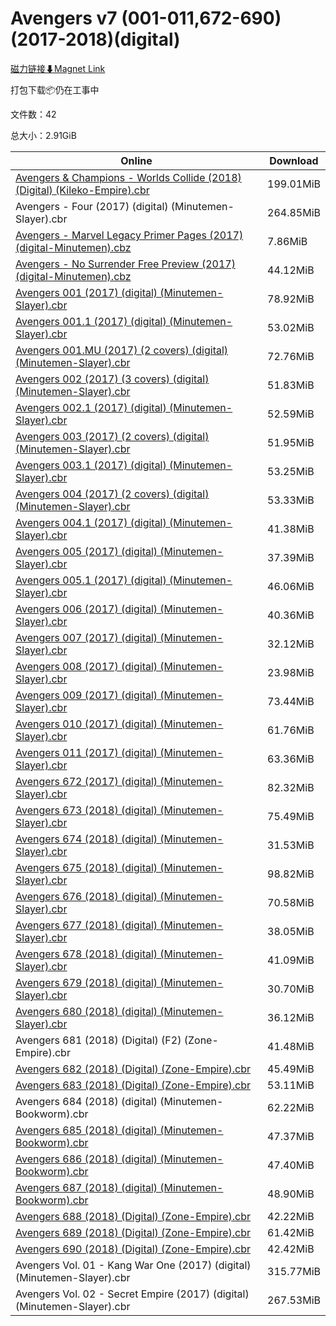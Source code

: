 # Avengers v7 (001-011,672-690)(2017-2018)(digital)

[磁力链接⬇Magnet Link](magnet:?xt=urn:btih:297d1ba433babcfb2e8cb02260d46ea738e792c1&dn=Avengers%20v7%20%28001-011%2C672-690%29%282017-2018%29%28digital%29)

打包下载📦仍在工事中

文件数：42

总大小：2.91GiB

Online | Download
--- | ---
[Avengers & Champions - Worlds Collide (2018) (Digital) (Kileko-Empire).cbr](https://github.com/alicewish/markdown/blob/master/comic/Avengers-Champions-Worlds-Collide-2018-Digital-Kileko-Empire-cbr.md) | 199.01MiB
Avengers - Four (2017) (digital) (Minutemen-Slayer).cbr | 264.85MiB
[Avengers - Marvel Legacy Primer Pages (2017) (digital-Minutemen).cbz](https://github.com/alicewish/markdown/blob/master/comic/Avengers-Marvel-Legacy-Primer-Pages-2017-digital-Minutemen-cbz.md) | 7.86MiB
[Avengers - No Surrender Free Preview (2017) (digital-Minutemen).cbz](https://github.com/alicewish/markdown/blob/master/comic/Avengers-No-Surrender-Free-Preview-2017-digital-Minutemen-cbz.md) | 44.12MiB
[Avengers 001 (2017) (digital) (Minutemen-Slayer).cbr](https://github.com/alicewish/markdown/blob/master/comic/Avengers-001-2017-digital-Minutemen-Slayer-cbr.md) | 78.92MiB
[Avengers 001.1 (2017) (digital) (Minutemen-Slayer).cbr](https://github.com/alicewish/markdown/blob/master/comic/Avengers-001-1-2017-digital-Minutemen-Slayer-cbr.md) | 53.02MiB
[Avengers 001.MU (2017) (2 covers) (digital) (Minutemen-Slayer).cbr](https://github.com/alicewish/markdown/blob/master/comic/Avengers-001-MU-2017-2-covers-digital-Minutemen-Slayer-cbr.md) | 72.76MiB
[Avengers 002 (2017) (3 covers) (digital) (Minutemen-Slayer).cbr](https://github.com/alicewish/markdown/blob/master/comic/Avengers-002-2017-3-covers-digital-Minutemen-Slayer-cbr.md) | 51.83MiB
[Avengers 002.1 (2017) (digital) (Minutemen-Slayer).cbr](https://github.com/alicewish/markdown/blob/master/comic/Avengers-002-1-2017-digital-Minutemen-Slayer-cbr.md) | 52.59MiB
[Avengers 003 (2017) (2 covers) (digital) (Minutemen-Slayer).cbr](https://github.com/alicewish/markdown/blob/master/comic/Avengers-003-2017-2-covers-digital-Minutemen-Slayer-cbr.md) | 51.95MiB
[Avengers 003.1 (2017) (digital) (Minutemen-Slayer).cbr](https://github.com/alicewish/markdown/blob/master/comic/Avengers-003-1-2017-digital-Minutemen-Slayer-cbr.md) | 53.25MiB
[Avengers 004 (2017) (2 covers) (digital) (Minutemen-Slayer).cbr](https://github.com/alicewish/markdown/blob/master/comic/Avengers-004-2017-2-covers-digital-Minutemen-Slayer-cbr.md) | 53.33MiB
[Avengers 004.1 (2017) (digital) (Minutemen-Slayer).cbr](https://github.com/alicewish/markdown/blob/master/comic/Avengers-004-1-2017-digital-Minutemen-Slayer-cbr.md) | 41.38MiB
[Avengers 005 (2017) (digital) (Minutemen-Slayer).cbr](https://github.com/alicewish/markdown/blob/master/comic/Avengers-005-2017-digital-Minutemen-Slayer-cbr.md) | 37.39MiB
[Avengers 005.1 (2017) (digital) (Minutemen-Slayer).cbr](https://github.com/alicewish/markdown/blob/master/comic/Avengers-005-1-2017-digital-Minutemen-Slayer-cbr.md) | 46.06MiB
[Avengers 006 (2017) (digital) (Minutemen-Slayer).cbr](https://github.com/alicewish/markdown/blob/master/comic/Avengers-006-2017-digital-Minutemen-Slayer-cbr.md) | 40.36MiB
[Avengers 007 (2017) (digital) (Minutemen-Slayer).cbr](https://github.com/alicewish/markdown/blob/master/comic/Avengers-007-2017-digital-Minutemen-Slayer-cbr.md) | 32.12MiB
[Avengers 008 (2017) (digital) (Minutemen-Slayer).cbr](https://github.com/alicewish/markdown/blob/master/comic/Avengers-008-2017-digital-Minutemen-Slayer-cbr.md) | 23.98MiB
[Avengers 009 (2017) (digital) (Minutemen-Slayer).cbr](https://github.com/alicewish/markdown/blob/master/comic/Avengers-009-2017-digital-Minutemen-Slayer-cbr.md) | 73.44MiB
[Avengers 010 (2017) (digital) (Minutemen-Slayer).cbr](https://github.com/alicewish/markdown/blob/master/comic/Avengers-010-2017-digital-Minutemen-Slayer-cbr.md) | 61.76MiB
[Avengers 011 (2017) (digital) (Minutemen-Slayer).cbr](https://github.com/alicewish/markdown/blob/master/comic/Avengers-011-2017-digital-Minutemen-Slayer-cbr.md) | 63.36MiB
[Avengers 672 (2017) (digital) (Minutemen-Slayer).cbr](https://github.com/alicewish/markdown/blob/master/comic/Avengers-672-2017-digital-Minutemen-Slayer-cbr.md) | 82.32MiB
[Avengers 673 (2018) (digital) (Minutemen-Slayer).cbr](https://github.com/alicewish/markdown/blob/master/comic/Avengers-673-2018-digital-Minutemen-Slayer-cbr.md) | 75.49MiB
[Avengers 674 (2018) (digital) (Minutemen-Slayer).cbr](https://github.com/alicewish/markdown/blob/master/comic/Avengers-674-2018-digital-Minutemen-Slayer-cbr.md) | 31.53MiB
[Avengers 675 (2018) (digital) (Minutemen-Slayer).cbr](https://github.com/alicewish/markdown/blob/master/comic/Avengers-675-2018-digital-Minutemen-Slayer-cbr.md) | 98.82MiB
[Avengers 676 (2018) (digital) (Minutemen-Slayer).cbr](https://github.com/alicewish/markdown/blob/master/comic/Avengers-676-2018-digital-Minutemen-Slayer-cbr.md) | 70.58MiB
[Avengers 677 (2018) (digital) (Minutemen-Slayer).cbr](https://github.com/alicewish/markdown/blob/master/comic/Avengers-677-2018-digital-Minutemen-Slayer-cbr.md) | 38.05MiB
[Avengers 678 (2018) (digital) (Minutemen-Slayer).cbr](https://github.com/alicewish/markdown/blob/master/comic/Avengers-678-2018-digital-Minutemen-Slayer-cbr.md) | 41.09MiB
[Avengers 679 (2018) (digital) (Minutemen-Slayer).cbr](https://github.com/alicewish/markdown/blob/master/comic/Avengers-679-2018-digital-Minutemen-Slayer-cbr.md) | 30.70MiB
[Avengers 680 (2018) (digital) (Minutemen-Slayer).cbr](https://github.com/alicewish/markdown/blob/master/comic/Avengers-680-2018-digital-Minutemen-Slayer-cbr.md) | 36.12MiB
Avengers 681 (2018) (Digital) (F2) (Zone-Empire).cbr | 41.48MiB
[Avengers 682 (2018) (Digital) (Zone-Empire).cbr](https://github.com/alicewish/markdown/blob/master/comic/Avengers-682-2018-Digital-Zone-Empire-cbr.md) | 45.49MiB
[Avengers 683 (2018) (Digital) (Zone-Empire).cbr](https://github.com/alicewish/markdown/blob/master/comic/Avengers-683-2018-Digital-Zone-Empire-cbr.md) | 53.11MiB
Avengers 684 (2018) (digital) (Minutemen-Bookworm).cbr | 62.22MiB
[Avengers 685 (2018) (digital) (Minutemen-Bookworm).cbr](https://github.com/alicewish/markdown/blob/master/comic/Avengers-685-2018-digital-Minutemen-Bookworm-cbr.md) | 47.37MiB
[Avengers 686 (2018) (digital) (Minutemen-Bookworm).cbr](https://github.com/alicewish/markdown/blob/master/comic/Avengers-686-2018-digital-Minutemen-Bookworm-cbr.md) | 47.40MiB
[Avengers 687 (2018) (digital) (Minutemen-Bookworm).cbr](https://github.com/alicewish/markdown/blob/master/comic/Avengers-687-2018-digital-Minutemen-Bookworm-cbr.md) | 48.90MiB
[Avengers 688 (2018) (Digital) (Zone-Empire).cbr](https://github.com/alicewish/markdown/blob/master/comic/Avengers-688-2018-Digital-Zone-Empire-cbr.md) | 42.22MiB
[Avengers 689 (2018) (Digital) (Zone-Empire).cbr](https://github.com/alicewish/markdown/blob/master/comic/Avengers-689-2018-Digital-Zone-Empire-cbr.md) | 61.42MiB
[Avengers 690 (2018) (Digital) (Zone-Empire).cbr](https://github.com/alicewish/markdown/blob/master/comic/Avengers-690-2018-Digital-Zone-Empire-cbr.md) | 42.42MiB
Avengers Vol. 01 - Kang War One (2017) (digital) (Minutemen-Slayer).cbr | 315.77MiB
Avengers Vol. 02 - Secret Empire (2017) (digital) (Minutemen-Slayer).cbr | 267.53MiB